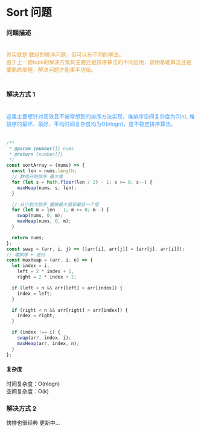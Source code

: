 # Sort 问题

### 问题描述

 <div style="color: #E6A23C; fontSize: 18px; padding: 20px 0">
  其实就是 数组的排序问题，但可以有不同的解法。<br/>
  由于上一题topk的解决方案其主要还是排序算法的不同应用，说明基础算法还是要熟练掌握，解决问题才能事半功倍。
  </div>

### 解决方式 1

  <div style="color: #409EFF; fontSize: 18px; padding: 20px 0">
  这里主要想针对高效且不被常想到的排序方法实现，堆排序空间复杂度为O(n), 堆排序的最坏、最好、平均时间复杂度均为O(nlogn)，是不稳定排序算法。
  </div>

```js
/**
 * @param {number[]} nums
 * @return {number[]}
 */
const sortArray = (nums) => {
  const len = nums.length;
  // 数组开始排序 最大堆
  for (let s = Math.floor(len / 2) - 1; s >= 0; s--) {
    maxHeap(nums, s, len);
  }

  // 从小到大排序 置换最大值和最后一个值
  for (let m = len - 1; m >= 0; m--) {
    swap(nums, 0, m);
    maxHeap(nums, 0, m);
  }

  return nums;
};
const swap = (arr, i, j) => ([arr[i], arr[j]] = [arr[j], arr[i]]);
// 堆排序 + 递归
const maxHeap = (arr, i, n) => {
  let index = i,
    left = 2 * index + 1,
    right = 2 * index + 2;

  if (left < n && arr[left] > arr[index]) {
    index = left;
  }

  if (right < n && arr[right] > arr[index]) {
    index = right;
  }

  if (index !== i) {
    swap(arr, index, i);
    maxHeap(arr, index, n);
  }
};
```

#### 复杂度

时间复杂度：O(nlogn) <br/>
空间复杂度：O(k)

### 解决方式 2

快排也很经典 更新中...
